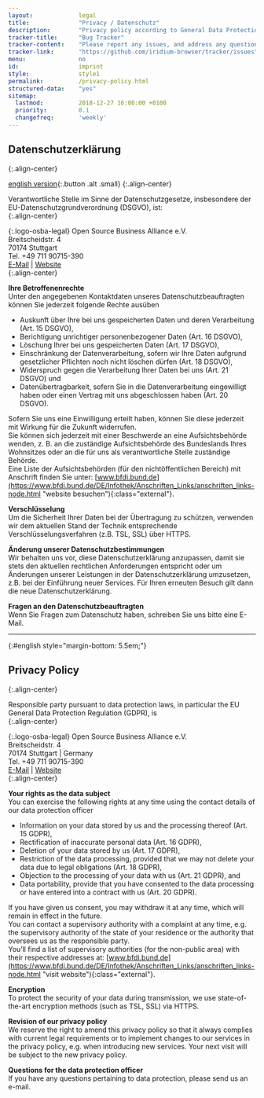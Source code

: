 ```yaml
---
layout:				legal
title:				"Privacy / Datenschutz"
description: 		"Privacy policy according to General Data Protection Regulation (GDPR)"
tracker-title:		"Bug Tracker"
tracker-content:	"Please report any issues, and address any questions to our bug tracker at GitHub."
tracker-link:		"https://github.com/iridium-browser/tracker/issues"
menu:				no
id: 				imprint
style:				style1
permalink:			/privacy-policy.html
structured-data:	"yes"
sitemap:
  lastmod:			2018-12-27 16:00:00 +0100
  priority:			0.1
  changefreq:		'weekly'
---
```


## Datenschutzerklärung #
{:.align-center}
      
[english version](#english "go to english version"){:.button .alt .small}
{:.align-center}
      
Verantwortliche Stelle im Sinne der Datenschutzgesetze, insbesondere der EU-Datenschutzgrundverordnung (DSGVO), ist:     
{:.align-center}
      
[ ](https://osb-alliance.de "OSBA Website"){:.logo-osba-legal}
Open Source Business Alliance e.V.   
Breitscheidstr. 4  
70174 Stuttgart  
Tel. +49 711 90715-390  
[E-Mail](mailto:wg-iridium@osb-alliance.com "send e-mail") | [Website](https://www.osb-alliance.com "visit website")[ ](https://osb-alliance.de "OSBA Website")     
{:.align-center}

**Ihre Betroffenenrechte**    
Unter den angegebenen Kontaktdaten unseres Datenschutzbeauftragten können Sie jederzeit folgende Rechte ausüben
- Auskunft über Ihre bei uns gespeicherten Daten und deren Verarbeitung (Art. 15 DSGVO),    
- Berichtigung unrichtiger personenbezogener Daten (Art. 16 DSGVO),    
- Löschung Ihrer bei uns gespeicherten Daten (Art. 17 DSGVO),    
- Einschränkung der Datenverarbeitung, sofern wir Ihre Daten aufgrund gesetzlicher Pflichten noch nicht löschen dürfen (Art. 18 DSGVO),    
- Widerspruch gegen die Verarbeitung Ihrer Daten bei uns (Art. 21 DSGVO) und    
- Datenübertragbarkeit, sofern Sie in die Datenverarbeitung eingewilligt haben oder einen Vertrag mit uns abgeschlossen haben (Art. 20 DSGVO).    
    
Sofern Sie uns eine Einwilligung erteilt haben, können Sie diese jederzeit mit Wirkung für die Zukunft widerrufen.   
Sie können sich jederzeit mit einer Beschwerde an eine Aufsichtsbehörde wenden, z. B. an die zuständige Aufsichtsbehörde des Bundeslands Ihres Wohnsitzes oder an die für uns als verantwortliche Stelle zuständige Behörde.    
Eine Liste der Aufsichtsbehörden (für den nichtöffentlichen Bereich) mit Anschrift finden Sie unter: [www.bfdi.bund.de](https://www.bfdi.bund.de/DE/Infothek/Anschriften_Links/anschriften_links-node.html "website besuchen"){:class="external"}.    
     
**Verschlüsselung**    
Um die Sicherheit Ihrer Daten bei der Übertragung zu schützen, verwenden wir dem aktuellen Stand der Technik entsprechende Verschlüsselungsverfahren (z.B. TSL, SSL) über HTTPS.    

**Änderung unserer Datenschutzbestimmungen**    
Wir behalten uns vor, diese Datenschutzerklärung anzupassen, damit sie stets den aktuellen rechtlichen Anforderungen entspricht oder um Änderungen unserer Leistungen in der Datenschutzerklärung umzusetzen, z.B. bei der Einführung neuer Services. Für Ihren erneuten Besuch gilt dann die neue Datenschutzerklärung.    

**Fragen an den Datenschutzbeauftragten**    
Wenn Sie Fragen zum Datenschutz haben, schreiben Sie uns bitte eine E-Mail.   


----
{:#english style="margin-bottom: 5.5em;"}

## Privacy Policy #
{:.align-center}

Responsible party pursuant to data protection laws, in particular the EU General Data Protection Regulation (GDPR), is   
{:.align-center}
     
[ ](https://osb-alliance.de "OSBA Website"){:.logo-osba-legal}
Open Source Business Alliance e.V.   
Breitscheidstr. 4  
70174 Stuttgart | Germany  
Tel. +49 711 90715-390  
[E-Mail](mailto:wg-iridium@osb-alliance.com "send e-mail") | [Website](https://www.osb-alliance.com "visit website")[ ](https://osb-alliance.de "OSBA Website")     
{:.align-center}

**Your rights as the data subject**    
You can exercise the following rights at any time using the contact details of our data protection officer    
- Information on your data stored by us and the processing thereof (Art. 15 GDPR),    
- Rectification of inaccurate personal data (Art. 16 GDPR),    
- Deletion of your data stored by us (Art. 17 GDPR),    
- Restriction of the data processing, provided that we may not delete your data due to legal obligations (Art. 18 GDPR),    
- Objection to the processing of your data with us (Art. 21 GDPR), and    
- Data portability, provide that you have consented to the data processing or have entered into a contract with us (Art. 20 GDPR).    
    
If you have given us consent, you may withdraw it at any time, which will remain in effect in the future.    
You can contact a supervisory authority with a complaint at any time, e.g. the supervisory authority of the state of your residence or the authority that oversees us as the responsible party.    
You’ll find a list of supervisory authorities (for the non-public area) with their respective addresses at: [www.bfdi.bund.de](https://www.bfdi.bund.de/DE/Infothek/Anschriften_Links/anschriften_links-node.html "visit website"){:class="external"}.

**Encryption**    
To protect the security of your data during transmission, we use state-of-the-art encryption methods (such as TSL, SSL) via HTTPS.

**Revision of our privacy policy**    
We reserve the right to amend this privacy policy so that it always complies with current legal requirements or to implement changes to our services in the privacy policy, e.g. when introducing new services. Your next visit will be subject to the new privacy policy.

**Questions for the data protection officer**    
If you have any questions pertaining to data protection, please send us an e-mail.